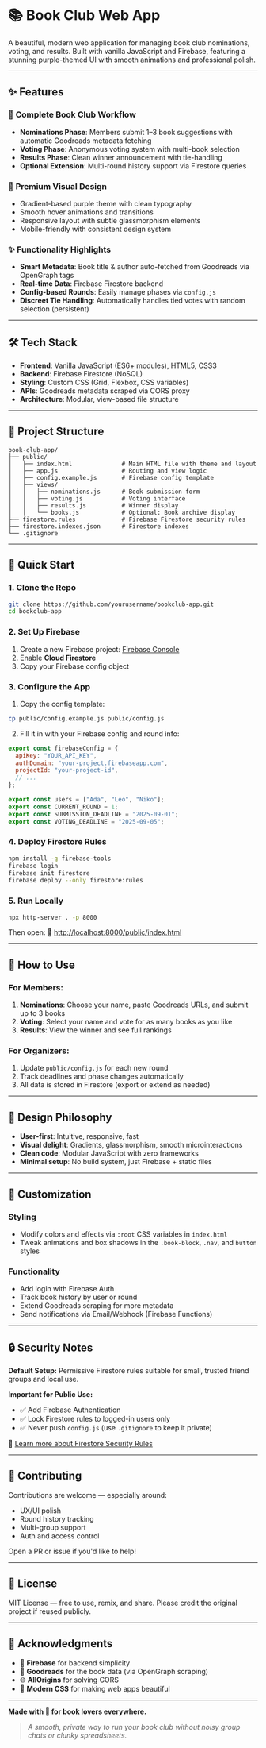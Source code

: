 # 📚 Book Club Web App

A beautiful, modern web application for managing book club nominations, voting, and results. Built with vanilla JavaScript and Firebase, featuring a stunning purple-themed UI with smooth animations and professional polish.

---

## ✨ Features

### 🎯 **Complete Book Club Workflow**

* **Nominations Phase**: Members submit 1–3 book suggestions with automatic Goodreads metadata fetching
* **Voting Phase**: Anonymous voting system with multi-book selection
* **Results Phase**: Clean winner announcement with tie-handling
* **Optional Extension**: Multi-round history support via Firestore queries

### 🎨 **Premium Visual Design**

* Gradient-based purple theme with clean typography
* Smooth hover animations and transitions
* Responsive layout with subtle glassmorphism elements
* Mobile-friendly with consistent design system

### ✨ **Functionality Highlights**

* **Smart Metadata**: Book title & author auto-fetched from Goodreads via OpenGraph tags
* **Real-time Data**: Firebase Firestore backend
* **Config-based Rounds**: Easily manage phases via `config.js`
* **Discreet Tie Handling**: Automatically handles tied votes with random selection (persistent)

---

## 🛠️ Tech Stack

* **Frontend**: Vanilla JavaScript (ES6+ modules), HTML5, CSS3
* **Backend**: Firebase Firestore (NoSQL)
* **Styling**: Custom CSS (Grid, Flexbox, CSS variables)
* **APIs**: Goodreads metadata scraped via CORS proxy
* **Architecture**: Modular, view-based file structure

---

## 📁 Project Structure

```
book-club-app/
├── public/
│   ├── index.html              # Main HTML file with theme and layout
│   ├── app.js                  # Routing and view logic
│   ├── config.example.js       # Firebase config template
│   ├── views/
│   │   ├── nominations.js      # Book submission form
│   │   ├── voting.js           # Voting interface
│   │   ├── results.js          # Winner display
│   │   └── books.js            # Optional: Book archive display
├── firestore.rules             # Firebase Firestore security rules
├── firestore.indexes.json      # Firestore indexes
└── .gitignore
```

---

## 🚀 Quick Start

### 1. Clone the Repo

```bash
git clone https://github.com/yourusername/bookclub-app.git
cd bookclub-app
```

### 2. Set Up Firebase

1. Create a new Firebase project: [Firebase Console](https://console.firebase.google.com/)
2. Enable **Cloud Firestore**
3. Copy your Firebase config object

### 3. Configure the App

1. Copy the config template:

```bash
cp public/config.example.js public/config.js
```

2. Fill it in with your Firebase config and round info:

```js
export const firebaseConfig = {
  apiKey: "YOUR_API_KEY",
  authDomain: "your-project.firebaseapp.com",
  projectId: "your-project-id",
  // ...
};

export const users = ["Ada", "Leo", "Niko"];
export const CURRENT_ROUND = 1;
export const SUBMISSION_DEADLINE = "2025-09-01";
export const VOTING_DEADLINE = "2025-09-05";
```

### 4. Deploy Firestore Rules

```bash
npm install -g firebase-tools
firebase login
firebase init firestore
firebase deploy --only firestore:rules
```

### 5. Run Locally

```bash
npx http-server . -p 8000
```

Then open:
📍 [http://localhost:8000/public/index.html](http://localhost:8000/public/index.html)

---

## 📱 How to Use

### For Members:

1. **Nominations**: Choose your name, paste Goodreads URLs, and submit up to 3 books
2. **Voting**: Select your name and vote for as many books as you like
3. **Results**: View the winner and see full rankings

### For Organizers:

1. Update `public/config.js` for each new round
2. Track deadlines and phase changes automatically
3. All data is stored in Firestore (export or extend as needed)

---

## 🎨 Design Philosophy

* **User-first**: Intuitive, responsive, fast
* **Visual delight**: Gradients, glassmorphism, smooth microinteractions
* **Clean code**: Modular JavaScript with zero frameworks
* **Minimal setup**: No build system, just Firebase + static files

---

## 🔧 Customization

### Styling

* Modify colors and effects via `:root` CSS variables in `index.html`
* Tweak animations and box shadows in the `.book-block`, `.nav`, and `button` styles

### Functionality

* Add login with Firebase Auth
* Track book history by user or round
* Extend Goodreads scraping for more metadata
* Send notifications via Email/Webhook (Firebase Functions)

---

## 🔒 Security Notes

**Default Setup:**
Permissive Firestore rules suitable for small, trusted friend groups and local use.

**Important for Public Use:**

* ✅ Add Firebase Authentication
* ✅ Lock Firestore rules to logged-in users only
* ✅ Never push `config.js` (use `.gitignore` to keep it private)

🔗 [Learn more about Firestore Security Rules](https://firebase.google.com/docs/rules)

---

## 🤝 Contributing

Contributions are welcome — especially around:

* UX/UI polish
* Round history tracking
* Multi-group support
* Auth and access control

Open a PR or issue if you'd like to help!

---

## 📄 License

MIT License — free to use, remix, and share.
Please credit the original project if reused publicly.

---

## 🙏 Acknowledgments

* 🔸 **Firebase** for backend simplicity
* 📘 **Goodreads** for the book data (via OpenGraph scraping)
* 🌐 **AllOrigins** for solving CORS
* 💅 **Modern CSS** for making web apps beautiful

---

**Made with 💜 for book lovers everywhere.**

> *A smooth, private way to run your book club without noisy group chats or clunky spreadsheets.*

